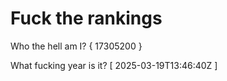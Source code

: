 # Fuck the rankings

Who the hell am I?
{ 17305200 }

What fucking year is it?
[ 2025-03-19T13:46:40Z ]
